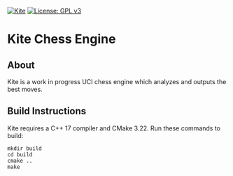 [![Kite](https://github.com/saifs27/kite-chess/actions/workflows/kite.yml/badge.svg)](https://github.com/saifs27/kite-chess/actions/workflows/kite.yml)
[![License: GPL v3](https://img.shields.io/badge/License-GPLv3-blue.svg)](https://www.gnu.org/licenses/gpl-3.0)



# Kite Chess Engine

## About
Kite is a work in progress UCI chess engine which analyzes and outputs the best moves.

## Build Instructions

Kite requires a C++ 17 compiler and CMake 3.22. Run these commands to build:

```
mkdir build
cd build
cmake ..
make
```


